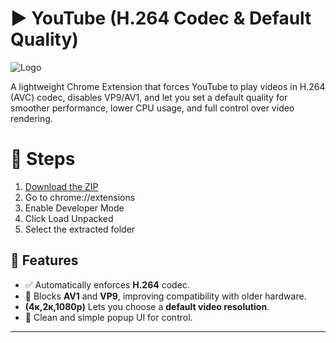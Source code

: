 # ▶ YouTube (H.264 Codec & Default Quality)

![Logo](https://raw.githubusercontent.com/tz-shuhag/tz-shuhag.github.io/refs/heads/main/assets/img/hd.264.webp)

A lightweight Chrome Extension that forces YouTube to play videos in H.264 (AVC) codec, disables VP9/AV1, and let you set a default quality for smoother performance, lower CPU usage, and full control over video rendering.

# 🎯 Steps
1. [Download the ZIP](https://github.com/tz-shuhag/HD.264/archive/refs/heads/main.zip)
2. Go to chrome://extensions
3. Enable Developer Mode
4. Click Load Unpacked
5. Select the extracted folder

## 🔧 Features

- ✅ Automatically enforces **H.264** codec.
- 🚫 Blocks **AV1** and **VP9**, improving compatibility with older hardware.
- **(4к,2к,1080p)** Lets you choose a **default video resolution**.
- 🧩 Clean and simple popup UI for control.

---
